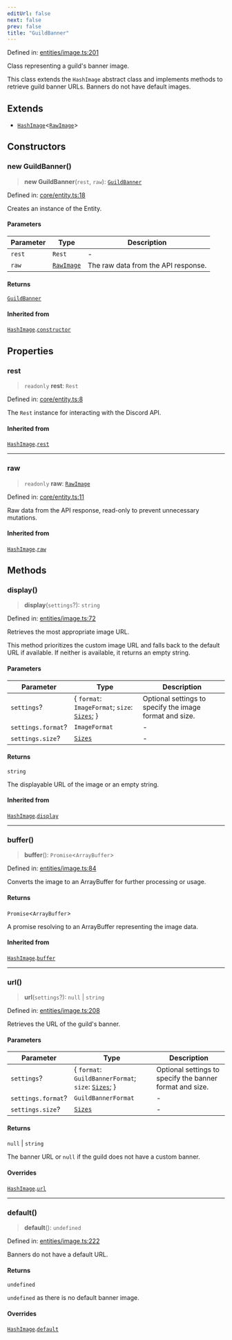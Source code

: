 ```yaml
---
editUrl: false
next: false
prev: false
title: "GuildBanner"
---
```


Defined in: [entities/image.ts:201](https://github.com/KingsBeCattz/Kodkord/blob/5983eab654eb4f3b9082e138abddc2d7f9dac808/packages/classes/src/entities/image.ts#L201)

Class representing a guild's banner image.

This class extends the `HashImage` abstract class and implements methods to
retrieve guild banner URLs. Banners do not have default images.

## Extends

- [`HashImage`](/api-classes/classes/hashimage/)\<[`RawImage`](/api-classes/interfaces/rawimage/)\>

## Constructors

### new GuildBanner()

> **new GuildBanner**(`rest`, `raw`): [`GuildBanner`](/api-classes/classes/guildbanner/)

Defined in: [core/entity.ts:18](https://github.com/KingsBeCattz/Kodkord/blob/5983eab654eb4f3b9082e138abddc2d7f9dac808/packages/classes/src/core/entity.ts#L18)

Creates an instance of the Entity.

#### Parameters

| Parameter | Type | Description |
| ------ | ------ | ------ |
| `rest` | `Rest` | - |
| `raw` | [`RawImage`](/api-classes/interfaces/rawimage/) | The raw data from the API response. |

#### Returns

[`GuildBanner`](/api-classes/classes/guildbanner/)

#### Inherited from

[`HashImage`](/api-classes/classes/hashimage/).[`constructor`](/api-classes/classes/hashimage/#constructors)

## Properties

### rest

> `readonly` **rest**: `Rest`

Defined in: [core/entity.ts:8](https://github.com/KingsBeCattz/Kodkord/blob/5983eab654eb4f3b9082e138abddc2d7f9dac808/packages/classes/src/core/entity.ts#L8)

The `Rest` instance for interacting with the Discord API.

#### Inherited from

[`HashImage`](/api-classes/classes/hashimage/).[`rest`](/api-classes/classes/hashimage/#rest-1)

***

### raw

> `readonly` **raw**: [`RawImage`](/api-classes/interfaces/rawimage/)

Defined in: [core/entity.ts:11](https://github.com/KingsBeCattz/Kodkord/blob/5983eab654eb4f3b9082e138abddc2d7f9dac808/packages/classes/src/core/entity.ts#L11)

Raw data from the API response, read-only to prevent unnecessary mutations.

#### Inherited from

[`HashImage`](/api-classes/classes/hashimage/).[`raw`](/api-classes/classes/hashimage/#raw-1)

## Methods

### display()

> **display**(`settings`?): `string`

Defined in: [entities/image.ts:72](https://github.com/KingsBeCattz/Kodkord/blob/5983eab654eb4f3b9082e138abddc2d7f9dac808/packages/classes/src/entities/image.ts#L72)

Retrieves the most appropriate image URL.

This method prioritizes the custom image URL and falls back to the default
URL if available. If neither is available, it returns an empty string.

#### Parameters

| Parameter | Type | Description |
| ------ | ------ | ------ |
| `settings`? | \{ `format`: `ImageFormat`; `size`: [`Sizes`](/api-classes/type-aliases/sizes/); \} | Optional settings to specify the image format and size. |
| `settings.format`? | `ImageFormat` | - |
| `settings.size`? | [`Sizes`](/api-classes/type-aliases/sizes/) | - |

#### Returns

`string`

The displayable URL of the image or an empty string.

#### Inherited from

[`HashImage`](/api-classes/classes/hashimage/).[`display`](/api-classes/classes/hashimage/#display)

***

### buffer()

> **buffer**(): `Promise`\<`ArrayBuffer`\>

Defined in: [entities/image.ts:84](https://github.com/KingsBeCattz/Kodkord/blob/5983eab654eb4f3b9082e138abddc2d7f9dac808/packages/classes/src/entities/image.ts#L84)

Converts the image to an ArrayBuffer for further processing or usage.

#### Returns

`Promise`\<`ArrayBuffer`\>

A promise resolving to an ArrayBuffer representing the image data.

#### Inherited from

[`HashImage`](/api-classes/classes/hashimage/).[`buffer`](/api-classes/classes/hashimage/#buffer)

***

### url()

> **url**(`settings`?): `null` \| `string`

Defined in: [entities/image.ts:208](https://github.com/KingsBeCattz/Kodkord/blob/5983eab654eb4f3b9082e138abddc2d7f9dac808/packages/classes/src/entities/image.ts#L208)

Retrieves the URL of the guild's banner.

#### Parameters

| Parameter | Type | Description |
| ------ | ------ | ------ |
| `settings`? | \{ `format`: `GuildBannerFormat`; `size`: [`Sizes`](/api-classes/type-aliases/sizes/); \} | Optional settings to specify the banner format and size. |
| `settings.format`? | `GuildBannerFormat` | - |
| `settings.size`? | [`Sizes`](/api-classes/type-aliases/sizes/) | - |

#### Returns

`null` \| `string`

The banner URL or `null` if the guild does not have a custom banner.

#### Overrides

[`HashImage`](/api-classes/classes/hashimage/).[`url`](/api-classes/classes/hashimage/#url)

***

### default()

> **default**(): `undefined`

Defined in: [entities/image.ts:222](https://github.com/KingsBeCattz/Kodkord/blob/5983eab654eb4f3b9082e138abddc2d7f9dac808/packages/classes/src/entities/image.ts#L222)

Banners do not have a default URL.

#### Returns

`undefined`

`undefined` as there is no default banner image.

#### Overrides

[`HashImage`](/api-classes/classes/hashimage/).[`default`](/api-classes/classes/hashimage/#default)

